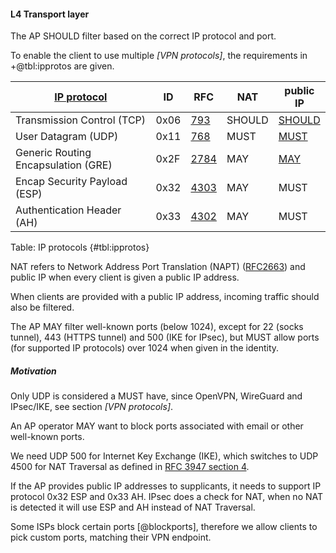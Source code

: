 #### L4 Transport layer

The AP
SHOULD
filter based on the correct IP protocol and port.
<!--
(if the AP filters or provides free internet is up to the operator,
at least de VPN should be reachable, if its open access, that's also fine)
-->


To enable the client to use multiple *[VPN protocols]*,
the requirements in
+@tbl:ipprotos 
are given.

| [IP protocol](https://www.iana.org/assignments/protocol-numbers/protocol-numbers.xhtml) | ID | RFC | NAT | public IP |
| --- | --- | --- | --- | --- |
| Transmission Control (TCP) | 0x06 | [793](https://tools.ietf.org/html/rfc793) | SHOULD | [SHOULD](https://www.ietf.org/rfc/rfc2119.txt) |
| User Datagram (UDP) | 0x11 | [768](https://tools.ietf.org/html/rfc768) | MUST | [MUST](https://www.ietf.org/rfc/rfc2119.txt) |
| Generic Routing Encapsulation (GRE) | 0x2F | [2784](https://tools.ietf.org/html/rfc2784) | MAY | [MAY](https://www.ietf.org/rfc/rfc2119.txt) |
| Encap Security Payload (ESP) | 0x32 | [4303](https://tools.ietf.org/html/rfc4303) | MAY | MUST |
| Authentication Header (AH) | 0x33 | [4302](https://tools.ietf.org/html/rfc4302) | MAY | MUST |
Table: IP protocols {#tbl:ipprotos}

NAT refers to
Network Address Port Translation (NAPT)
([RFC2663](https://tools.ietf.org/html/rfc2663))
and public IP when every client is given a public IP address.

When clients are provided with a public IP address,
incoming traffic should also be filtered.


The AP MAY
filter well-known ports (below 1024),
except for
22 (socks tunnel),
443 (HTTPS tunnel)
and
500 (IKE for IPsec),
but
MUST
allow ports
(for supported IP protocols)
over 1024 when given in the identity.

##### Motivation

Only UDP is considered a MUST have,
since OpenVPN, WireGuard and IPsec/IKE,
see section *[VPN protocols]*.

An AP operator
MAY
want to block ports associated with email
or other well-known ports.
<!--
and filter DNS queries which do not include the
required subdomain (as described in section *[Hostname]*).
-->

We need UDP 500 for Internet Key Exchange (IKE),
which switches to UDP 4500 for NAT Traversal as defined in
[RFC 3947 section 4](https://tools.ietf.org/html/rfc3947).
<!--
IPsec
(UDP ([protocol ID 17](https://www.iana.org/assignments/protocol-numbers/protocol-numbers.xhtml))
will carry
[protocol ID 50 (ESP) and ID 51 (AH)](https://www.iana.org/assignments/protocol-numbers/protocol-numbers.xhtml),
which in turn may carry L2TP (thus we do not need UDP 1701)).

If no NAT is detected, it will not use UDP 4500 but just ESP and AH.
-->

<!--

sources are inconclusive about port 1701.
Is it embedded in IPsec, thus L2TP port is not needed
or is it needed for the initial setup?
https://community.cisco.com/t5/security-documents/how-does-nat-t-work-with-ipsec/ta-p/3119442
https://restoreprivacy.com/openvpn-ipsec-wireguard-l2tp-ikev2-protocols/
https://netcraftsmen.com/tcp-and-udp-ports-used-for-the-cisco-vpn-client/
https://blogs.technet.microsoft.com/rrasblog/2006/06/14/which-ports-to-unblock-for-vpn-traffic-to-pass-through/
https://support.ipvanish.com/hc/en-us/articles/115002074594-Ports-used-for-VPN-Protocols
-->

If the AP provides public IP addresses to supplicants,
it needs to support IP protocol 0x32 ESP
and
0x33 AH.
IPsec does a check for NAT, when no NAT is detected it will use ESP and AH instead of NAT Traversal.

Some ISPs block certain ports
[@blockports],
therefore we allow
clients
to pick custom ports,
matching their VPN endpoint.

